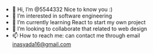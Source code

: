 - 👋 Hi, I’m @5544332 Nice to know you :)
- 👀 I’m interested in software engineering
- 🌱 I’m currently learning React to start my own project
- 💞️ I’m looking to collaborate that related to web design
- 📫 How to reach me: can contact me through email inasyada16@gmail.com

<!---
5544332/5544332 is a ✨ special ✨ repository because its `README.md` (this file) appears on your GitHub profile.
You can click the Preview link to take a look at your changes.
--->
